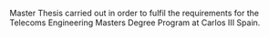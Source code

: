 Master Thesis carried out in order to fulfil the requirements for the Telecoms Engineering Masters Degree Program at Carlos III Spain.